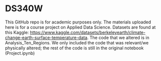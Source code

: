 # DS340W
This GitHub repo is for academic purposes only. The materials uploaded here is for a course project on Applied Data Science.
Datasets are found at this Kaggle: https://www.kaggle.com/datasets/berkeleyearth/climate-change-earth-surface-temperature-data.
The code that we altered is in Analysis_Ten_Regions. We only included the code that was relevant/we physically altered; the rest of the code is still in the original notebook (Project.ipynb)
